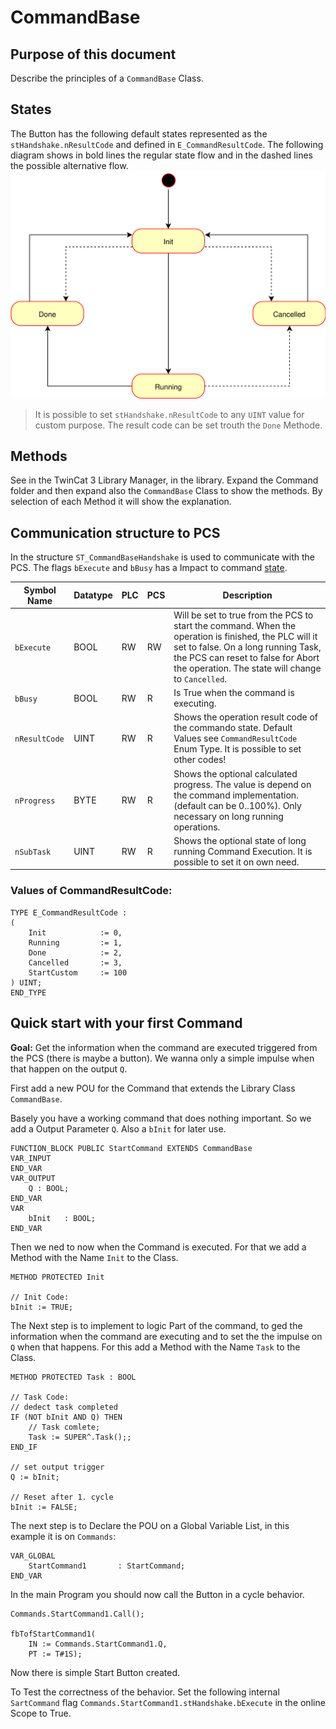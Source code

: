 # CommandBase

## Purpose of this document

Describe the principles of a `CommandBase` Class.

## States

The Button has the following default states represented as the `stHandshake.nResultCode` and defined in `E_CommandResultCode`. The following diagram shows in bold lines the regular state flow and in the dashed lines the possible alternative flow.
![CommandBase states Diagram](res/CommandBaseStates.svg)

> It is possible to set `stHandshake.nResultCode` to any `UINT` value for custom purpose. The result code can be set trouth the `Done` Methode.

## Methods

See in the TwinCat 3 Library Manager, in the library. Expand the Command folder and then expand also the `CommandBase` Class to show the methods. By selection of each Method it will show the explanation.

## Communication structure to PCS

In the structure `ST_CommandBaseHandshake` is used to communicate with the PCS. The flags `bExecute` and `bBusy` has a Impact to command [state](#States).

| Symbol Name   | Datatype | PLC | PCS | Description                                                                                                                                                                                                                            |
|---------------|----------|-----|-----|----------------------------------------------------------------------------------------------------------------------------------------------------------------------------------------------------------------------------------------|
| `bExecute`    | BOOL     | RW  | RW  | Will be set to true from the PCS to start the command. When the operation is finished, the PLC will it set to false. On a long running Task, the PCS can reset to false for Abort the operation. The state will change to `Cancelled`. |
| `bBusy`       | BOOL     | RW  | R   | Is True when the command is executing.                                                                                                                                                                                                 |
| `nResultCode` | UINT     | RW  | R   | Shows the operation result code of the commando state. Default Values see `CommandResultCode` Enum Type. It is possible to set other codes!                                                                                            |
| `nProgress`   | BYTE     | RW  | R   | Shows the optional calculated progress. The value is depend on the command implementation. (default can be 0..100%). Only necessary on long running operations.                                                                        |
| `nSubTask`    | UINT     | RW  | R   | Shows the optional state of long running Command Execution. It is possible to set it on own need.                                                                                                                                      |


### Values of CommandResultCode:

```
TYPE E_CommandResultCode :
(
	Init 			:= 0,
	Running 		:= 1,
	Done 			:= 2,
	Cancelled 		:= 3,
	StartCustom 	:= 100
) UINT;
END_TYPE
```

## Quick start with your first Command

**Goal:** 
Get the information when the command are executed triggered from the PCS (there is maybe a button). We wanna only a simple impulse when that happen on the output `Q`. 

First add a new POU for the Command that extends the Library Class `CommandBase`.

Basely you have a working command that does nothing important. So we add a Output Parameter `Q`. Also a `bInit` for later use.

```
FUNCTION_BLOCK PUBLIC StartCommand EXTENDS CommandBase
VAR_INPUT
END_VAR
VAR_OUTPUT	
	Q : BOOL;
END_VAR
VAR
	bInit 	: BOOL;
END_VAR
```

Then we ned to now when the Command is executed. For that we add a Method with the Name `Init` to the Class.

```
METHOD PROTECTED Init

// Init Code:
bInit := TRUE;
```

The Next step is to implement to logic Part of the command, to ged the information when the command are executing and to set the the impulse on `Q` when that happens. For this add a Method with the Name `Task` to the Class.

```
METHOD PROTECTED Task : BOOL
	
// Task Code:
// dedect task completed
IF (NOT bInit AND Q) THEN
	// Task comlete;
	Task := SUPER^.Task();;
END_IF

// set output trigger
Q := bInit;

// Reset after 1. cycle
bInit := FALSE;
```

The next step is to Declare the POU on a Global Variable List, in this example it is on `Commands`:

```
VAR_GLOBAL
	StartCommand1		: StartCommand;
END_VAR
```

In the main Program you should now call the Button in a cycle behavior.

```
Commands.StartCommand1.Call();
	
fbTofStartCommand1(
	IN := Commands.StartCommand1.Q,
	PT := T#1S);		
```

Now there is simple Start Button created.

To Test the correctness of the behavior. Set the following internal `SartCommand` flag `Commands.StartCommand1.stHandshake.bExecute` in the online Scope to True.